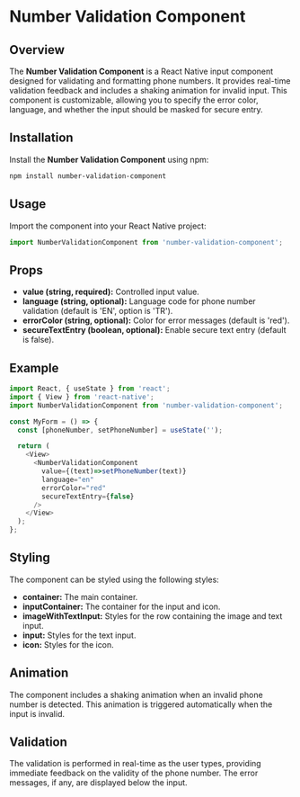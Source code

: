 # Number Validation Component
## Overview
The **Number Validation Component** is a React Native input component designed for validating and formatting phone numbers. It provides real-time validation feedback and includes a shaking animation for invalid input. This component is customizable, allowing you to specify the error color, language, and whether the input should be masked for secure entry.

## Installation
Install the **Number Validation Component** using npm:

```bash
npm install number-validation-component
```

## Usage
Import the component into your React Native project:
```javascript
import NumberValidationComponent from 'number-validation-component';
```

## Props
- **value (string, required):** Controlled input value.
- **language (string, optional):** Language code for phone number validation (default is 'EN', option is 'TR').
- **errorColor (string, optional):** Color for error messages (default is 'red').
- **secureTextEntry (boolean, optional):** Enable secure text entry (default is false).


## Example

```javascript
import React, { useState } from 'react';
import { View } from 'react-native';
import NumberValidationComponent from 'number-validation-component';

const MyForm = () => {
  const [phoneNumber, setPhoneNumber] = useState('');

  return (
    <View>
      <NumberValidationComponent
        value={(text)=>setPhoneNumber(text)}
        language="en"
        errorColor="red"
        secureTextEntry={false}
      />
    </View>
  );
};
```

## Styling

The component can be styled using the following styles:

- **container:** The main container.
- **inputContainer:** The container for the input and icon.
- **imageWithTextInput:** Styles for the row containing the image and text input.
- **input:** Styles for the text input.
- **icon:** Styles for the icon.

## Animation
The component includes a shaking animation when an invalid phone number is detected. This animation is triggered automatically when the input is invalid.

## Validation
The validation is performed in real-time as the user types, providing immediate feedback on the validity of the phone number. The error messages, if any, are displayed below the input.